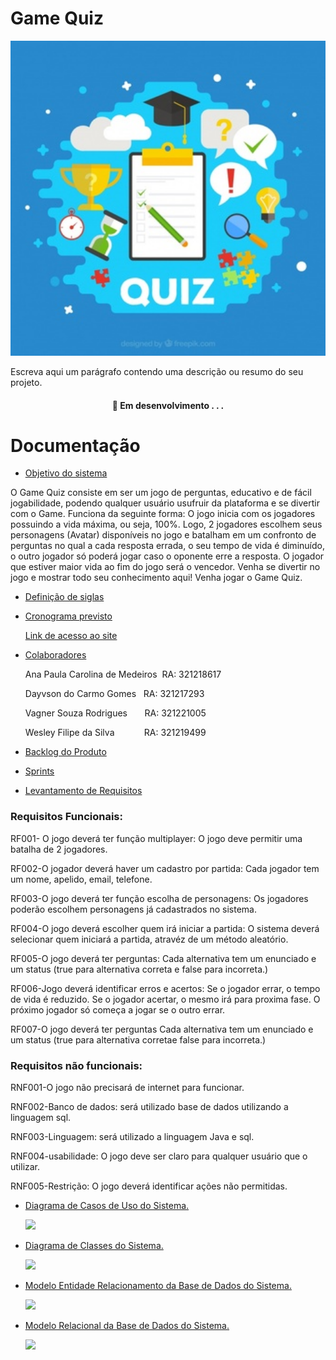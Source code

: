 #  Game Quiz

<div align="center">
<img src="https://github.com/Game-Quiz/Documentacao/blob/main/fundo-questionario-com-itens-em-design-plano_23-2147599082.jpg" width="700px" />
</div>

Escreva aqui um parágrafo contendo uma descrição ou resumo do seu projeto.

<h4 align="center"> 
	🚧  Em desenvolvimento . . .
</h4>

# Documentação


* [Objetivo do sistema](#sobre-o-objetivo-do-sistema)

O Game Quiz consiste em ser um jogo de perguntas, educativo e de fácil jogabilidade, podendo qualquer usuário usufruir da plataforma e se divertir com o Game.
Funciona da seguinte forma: O jogo inicia com os jogadores possuindo a vida máxima, ou seja, 100%. Logo, 2 jogadores escolhem seus personagens (Avatar) disponíveis no jogo e batalham em um confronto de perguntas no qual a cada resposta errada, o seu tempo de vida é diminuído, o outro jogador só poderá jogar caso o oponente erre a resposta. O jogador que estiver maior vida ao fim do jogo será o vencedor.
Venha se divertir no jogo e mostrar todo seu conhecimento aqui! Venha jogar o Game Quiz.


* [Definição de siglas](#definicao-siglas)
 

* [Cronograma previsto](#cronograma)

  [Link de acesso ao site](https://www.notion.so/Trabalho-Final-A3-ac22bb50ea96402b9789fa42a1f10755)
 

* [Colaboradores](#colaboradores)

   Ana Paula Carolina de Medeiros &nbsp;RA: 321218617

   Dayvson do Carmo Gomes &nbsp;&nbsp;RA: 321217293
 
   Vagner Souza Rodrigues &nbsp; &nbsp; &nbsp; RA: 321221005

   Wesley Filipe da Silva &nbsp; &nbsp; &nbsp; &nbsp; &nbsp; &nbsp;RA: 321219499
   
   


* [Backlog do Produto](#backlog-produto)
 

* [Sprints](#sprints)



* [Levantamento de Requisitos](#levantamento-de-requisitos)

### Requisitos Funcionais: 

RF001- O jogo deverá ter função multiplayer: O jogo deve permitir uma batalha de 2 jogadores.

RF002-O jogador deverá haver um cadastro por partida: Cada jogador tem um nome, apelido, email, telefone.

RF003-O jogo deverá ter função  escolha de personagens: Os jogadores poderão escolhem personagens já cadastrados no sistema.

RF004-O jogo deverá escolher quem irá iniciar a partida: O sistema deverá selecionar quem iniciará a partida, atravéz de um método aleatório.

RF005-O jogo deverá ter perguntas: Cada alternativa tem um enunciado e um status (true para alternativa correta e false para incorreta.)

RF006-Jogo deverá identificar erros e acertos: Se o jogador errar, o tempo de vida é reduzido. Se o jogador acertar, o mesmo irá para proxima fase. O próximo jogador só começa a jogar se o outro errar.

RF007-O jogo deverá ter perguntas Cada alternativa tem um enunciado e um status (true para alternativa corretae false para incorreta.)

### Requisitos não funcionais: 

RNF001-O jogo não precisará de internet para funcionar.

RNF002-Banco de dados: será utilizado base de dados utilizando a linguagem sql.

RNF003-Linguagem: será utilizado a linguagem Java e sql.

RNF004-usabilidade: O jogo deve ser claro para qualquer usuário que o utilizar.

RNF005-Restrição: O jogo deverá identificar ações não permitidas.


* [Diagrama de Casos de Uso do Sistema.](#diagrama-caso-de-uso)

    ![](https://github.com/Game-Quiz/Documentacao/blob/main/Untitled%20Diagram-Page-5.drawio%20(1).png)
 

* [Diagrama de Classes do Sistema.](#diagrama-de-classes-do-sistema)

   ![](https://github.com/Game-Quiz/Documentacao/blob/main/Diagrama%20de%20Classe.jpg)
  

* [Modelo Entidade Relacionamento da Base de Dados do Sistema.](#modelo-entidade-relacional)

   ![](https://github.com/Game-Quiz/Documentacao/blob/main/WhatsApp%20Image%202021-11-18%20at%2000.02.50.jpeg)


* [Modelo Relacional da Base de Dados do Sistema.](#modelo-relacional)

  ![](https://github.com/Game-Quiz/Documentacao/blob/main/WhatsApp%20Image%202021-11-18%20at%2000.07.41.jpeg)
